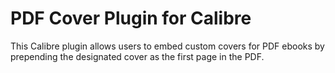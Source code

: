 PDF Cover Plugin for Calibre
============================


This Calibre plugin allows users to embed custom covers for PDF ebooks by prepending the designated cover as the first page in the PDF.
